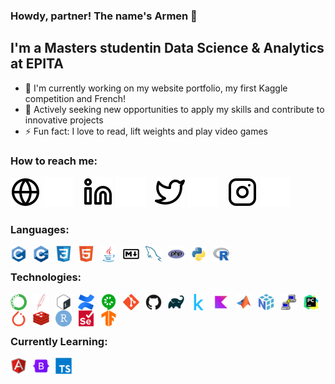 ### Howdy, partner! The name's Armen 🤠

## I'm a Masters studentin Data Science & Analytics at EPITA
- 🌱 I'm currently working on my website portfolio, my first Kaggle competition and French! 
- 🔎 Actively seeking new opportunities to apply my skills and contribute to innovative projects
- ⚡ Fun fact: I love to read, lift weights and play video games

### How to reach me:

[![website](./img/globe-light.svg)](https://armengh.com#gh-light-mode-only)
[![website](./img/globe-dark.svg)](https://armengh.com#gh-dark-mode-only)
&nbsp;&nbsp;
[![website](./img/linkedin-light.svg)](https://www.linkedin.com/in/armen-haddad-321443111#gh-light-mode-only)
[![website](./img/linkedin-dark.svg)](https://www.linkedin.com/in/armen-haddad-321443111#gh-dark-mode-only)
&nbsp;&nbsp;
[![website](./img/twitter-light.svg)](https://twitter.com/HaddadArmen#gh-light-mode-only)
[![website](./img/twitter-dark.svg)](https://twitter.com/HaddadArmen#gh-dark-mode-only)
&nbsp;&nbsp;
[![website](./img/instagram-light.svg)](https://www.instagram.com/h_armen97#gh-light-mode-only)
[![website](./img/instagram-dark.svg)](https://www.instagram.com/h_armen97#gh-dark-mode-only)

### Languages:
[<img align="left" alt="C" width="26px" src="https://github.com/devicons/devicon/blob/v2.15.1/icons/c/c-original.svg" style="padding-right:10px;" />](#)
[<img align="left" alt="CPP" width="26px" src="https://github.com/devicons/devicon/blob/v2.15.1/icons/cplusplus/cplusplus-original.svg" style="padding-right:10px;" />](#)
[<img align="left" alt="CSS" width="26px" src="https://github.com/devicons/devicon/blob/v2.15.1/icons/css3/css3-original.svg" style="padding-right:10px;" />](#)
[<img align="left" alt="HTML" width="26px" src="https://github.com/devicons/devicon/blob/v2.15.1/icons/html5/html5-original.svg" style="padding-right:10px;" />](#)
[<img align="left" alt="Java" width="26px" src="https://github.com/devicons/devicon/blob/v2.15.1/icons/java/java-original.svg" style="padding-right:10px;" />](#)
[<img align="left" alt="Markdown" width="26px" media="(prefers-color-scheme: light)" src="https://github.com/devicons/devicon/blob/v2.15.1/icons/markdown/markdown-original.svg#gh-light-mode-only" style="padding-right:10px;" />](#) <!-- Dark Mode -->
[<img align="left" alt="MySQL" width="26px" src="https://github.com/devicons/devicon/blob/v2.15.1/icons/mysql/mysql-original.svg" style="padding-right:10px;" />](#)
[<img align="left" alt="PHP" width="26px" src="https://github.com/devicons/devicon/blob/v2.15.1/icons/php/php-original.svg" style="padding-right:10px;" />](#)
[<img align="left" alt="Python" width="26px" src="https://github.com/devicons/devicon/blob/v2.15.1/icons/python/python-original.svg" style="padding-right:10px;" />](#)
[<img align="left" alt="R" width="26px" src="https://github.com/devicons/devicon/blob/v2.15.1/icons/r/r-original.svg" style="padding-right:10px;" />](#)
&nbsp;

### Technologies:
[<img align="left" alt="Anaconda" width="26px" src="https://github.com/devicons/devicon/blob/v2.15.1/icons/anaconda/anaconda-original.svg" style="padding-right:10px;" />](#)
[<img align="left" alt="Apache" width="26px" src="https://github.com/devicons/devicon/blob/v2.15.1/icons/apache/apache-line.svg" style="padding-right:10px;" />](#) <!-- Dark Mode -->
[<img align="left" alt="Bash" width="26px" src="https://github.com/devicons/devicon/blob/v2.15.1/icons/bash/bash-original.svg" style="padding-right:10px;" />](#) <!-- Dark Mode -->
[<img align="left" alt="Confluence" width="26px" src="https://github.com/devicons/devicon/blob/v2.15.1/icons/confluence/confluence-original.svg" style="padding-right:10px;" />](#)
[<img align="left" alt="Cucumber" width="26px" src="https://github.com/devicons/devicon/blob/v2.15.1/icons/cucumber/cucumber-plain.svg" style="padding-right:10px;" />](#)
[<img align="left" alt="Git" width="26px" src="https://github.com/devicons/devicon/blob/v2.15.1/icons/git/git-original.svg" style="padding-right:10px;" />](#)
[<img align="left" alt="GitHub" width="26px" src="https://github.com/devicons/devicon/blob/v2.15.1/icons/github/github-original.svg" style="padding-right:10px;" />](#) <!-- Dark Mode -->
[<img align="left" alt="Gradle" width="26px" src="https://github.com/devicons/devicon/blob/v2.15.1/icons/gradle/gradle-plain.svg" style="padding-right:10px;" />](#)
<!-- IntelliJ -->
<!-- Jira -->
[<img align="left" alt="Kaggle" width="26px" src="https://github.com/devicons/devicon/blob/v2.15.1/icons/kaggle/kaggle-original.svg" style="padding-right:10px;" />](#)
[<img align="left" alt="Kotlin" width="26px" src="https://github.com/devicons/devicon/blob/v2.15.1/icons/kotlin/kotlin-original.svg" style="padding-right:10px;" />](#)
[<img align="left" alt="Matlab" width="26px" src="https://github.com/devicons/devicon/blob/v2.15.1/icons/matlab/matlab-original.svg" style="padding-right:10px;" />](#)
[<img align="left" alt="Numpy" width="26px" src="https://github.com/devicons/devicon/blob/v2.15.1/icons/numpy/numpy-original.svg" style="padding-right:10px;" />](#)
[<img align="left" alt="Putty" width="26px" src="https://github.com/devicons/devicon/blob/v2.15.1/icons/putty/putty-original.svg" style="padding-right:10px;" />](#)
[<img align="left" alt="PyCharm" width="26px" src="https://github.com/devicons/devicon/blob/v2.15.1/icons/pycharm/pycharm-original.svg" style="padding-right:10px;" />](#)
[<img align="left" alt="PyTorch" width="26px" src="https://github.com/devicons/devicon/blob/v2.15.1/icons/pytorch/pytorch-original.svg" style="padding-right:10px;" />](#)
[<img align="left" alt="Redis" width="26px" src="https://github.com/devicons/devicon/blob/v2.15.1/icons/redis/redis-original.svg" style="padding-right:10px;" />](#)
[<img align="left" alt="RStudio" width="26px" src="https://github.com/devicons/devicon/blob/v2.15.1/icons/rstudio/rstudio-original.svg" style="padding-right:10px;" />](#)
[<img align="left" alt="Selenium" width="26px" src="https://github.com/devicons/devicon/blob/v2.15.1/icons/selenium/selenium-original.svg" style="padding-right:10px;" />](#)
[<img align="left" alt="TensorFlow" width="26px" src="https://github.com/devicons/devicon/blob/v2.15.1/icons/tensorflow/tensorflow-original.svg" style="padding-right:10px;" />](#)&nbsp;

### Currently Learning:
[<img align="left" alt="Angular" width="26px" src="https://github.com/devicons/devicon/blob/v2.15.1/icons/angularjs/angularjs-original.svg" style="padding-right:10px;" />](#)
[<img align="left" alt="Bootstrap" width="26px" src="https://github.com/devicons/devicon/blob/v2.15.1/icons/bootstrap/bootstrap-original.svg" style="padding-right:10px;" />](#)
[<img align="left" alt="TypeScript" width="26px" src="https://github.com/devicons/devicon/blob/v2.15.1/icons/typescript/typescript-original.svg" style="padding-right:10px;" />](#)&nbsp;


[website]: www.armengh.com
